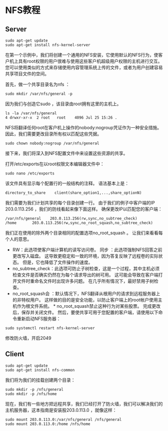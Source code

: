 # NFS教程


## Server
```
sudo apt-get update
sudo apt-get install nfs-kernel-server
```


在第一个示例中，我们将创建一个通用的NFS安装，它使用默认的NFS行为，使客户机上具有root权限的用户很难与使用这些客户机超级用户权限的主机进行交互。 您可以使用类似的方式来存储使用内容管理系统上传的文件，或者为用户创建容易共享项目文件的空间。

首先，做一个共享目录名为nfs ：
```
sudo mkdir /var/nfs/general -p
```
因为我们与创造它sudo ，该目录由root拥有这里的主机上。
```
ls -la /var/nfs/general
4 drwxr-xr-x  2 root   root    4096 Jul 25 15:26 .
```
NFS将翻译任何root在客户机上操作的nobody:nogroup凭证作为一种安全措施。 因此，我们需要更改目录所有权以匹配这些凭据。
```
sudo chown nobody:nogroup /var/nfs/general
```

接下来，我们将深入到NFS配置文件中来设置这些资源的共享。

打开/etc/exports在以root权限文本编辑器文件中：
```
sudo nano /etc/exports
```
该文件具有显示每个配置行的一般结构的注释。 语法基本上是：
```
directory_to_share    client(share_option1,...,share_optionN)
```
我们需要为我们计划共享的每个目录创建一行。 由于我们的例子中客户端的IP 203.0.113.256 ，我们的防线看起来像下面这样。 确保更改IP以匹配您的客户端：


```
/var/nfs/general    203.0.113.256(rw,sync,no_subtree_check)
/home       203.0.113.256(rw,sync,no_root_squash,no_subtree_check)
```
我们正在使用的除外两个目录相同的配置选项no_root_squash 。 让我们来看看每个人的意思。

* RW：此选项使客户端计算机的读写访问卷。
同步 ：此选项强制NFS回答之前更改写入磁盘。 这导致更稳定和一致的环境，因为答复反映了远程卷的实际状态。 但是，它也降低了文件操作的速度。
* no_subtree_check：此选项可防止子树检查，这是一个过程，其中主机必须检查文件是否确实仍然在为每个请求导出的树可用。 这可能会导致在客户端打开文件时重命名文件时出现许多问题。 在几乎所有情况下，最好禁用子树检查。
* no_root_squash会 ：默认情况下，NFS翻译从根用户的请求到远程服务器上的非特权用户。 这样做的目的是安全功能，以防止客户端上的root帐户使用主机作为根文件系统。 * no_root_squash禁止这种行为对某些股票。
完成更改后，保存并关闭文件。 然后，要使共享可用于您配置的客户端，请使用以下命令重新启动NFS服务器：
```
sudo systemctl restart nfs-kernel-server
```

修改防火墙，开启2049

## Client
```
sudo apt-get update
sudo apt-get install nfs-common
```


我们将为我们的挂载创建两个目录：
```
sudo mkdir -p /nfs/general
sudo mkdir -p /nfs/home
```

现在，我们有一些地方把远程共享，我们已经打开了防火墙，我们可以解决我们的主机服务器，这本指南是安装股203.0.113.0 ，就像这样：
```
sudo mount 203.0.113.0:/var/nfs/general /nfs/general
sudo mount 203.0.113.0:/home /nfs/home
```
